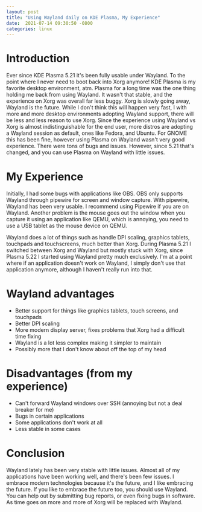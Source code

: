 ```yaml
---
layout: post
title: "Using Wayland daily on KDE Plasma, My Experience"
date:  2021-07-14 09:30:50 -0800
categories: linux
---
```


# **Introduction**
Ever since KDE Plasma 5.21 it's been fully usable under Wayland. To the point where I never need to boot back into Xorg anymore!
KDE Plasma is my favorite desktop environment, atm. Plasma for a long time was the one thing holding me back from using Wayland. It wasn't that stable, and the experience on Xorg was overall far less buggy.
Xorg is slowly going away, Wayland is the future. While I don't think this will happen very fast, I with more and more desktop environments adopting Wayland support, there will be less and less reason to use Xorg.
Since the experience using Wayland vs Xorg is almost indistinguishable for the end user, more distros are adopting a Wayland session as default, ones like Fedora, and Ubuntu. For GNOME this has been fine, however
using Plasma on Wayland wasn't very good experience. There were tons of bugs and issues. However, since 5.21 that's changed, and you can use Plasma on Wayland with little issues.

# **My Experience**
Initially, I had some bugs with applications like OBS. OBS only supports Wayland through pipewire for screen and window capture.
With pipewire, Wayland has been very usable. I recommend using Pipewire if you are on Wayland.
Another problem is the mouse goes out the window when you capture it using an application like QEMU, which is annoying, you need to use a USB tablet as the mouse device on QEMU. 

Wayland does a lot of things such as handle DPI scaling, graphics tablets, touchpads and touchscreens, much better than Xorg. During Plasma 5.21 I switched between Xorg and Wayland but mostly stuck with Xorg, since Plasma 5.22 I started using Wayland pretty much exclusively. I'm at a point where if an application doesn't work on Wayland, I simply don't use that application anymore, although I haven't really run into that.

# Wayland advantages
* Better support for things like graphics tablets, touch screens, and touchpads
* Better DPI scaling
* More modern display server, fixes problems that Xorg had a difficult time fixing
* Wayland is a lot less complex making it simpler to maintain
* Possibly more that I don't know about off the top of my head

# Disadvantages (from my experience)
* Can't forward Wayland windows over SSH (annoying but not a deal breaker for me)
* Bugs in certain applications
* Some applications don't work at all
* Less stable in some cases

# **Conclusion**
Wayland lately has been very stable with little issues. Almost all of my applications have been working well, and there's been few issues. I embrace modern technologies because it's the future, and I like embracing the future. If you like to embrace the future too, you should use Wayland. You can help out by submitting bug reports, or even fixing bugs in software. As time goes on more and more of Xorg will be replaced with Wayland.
